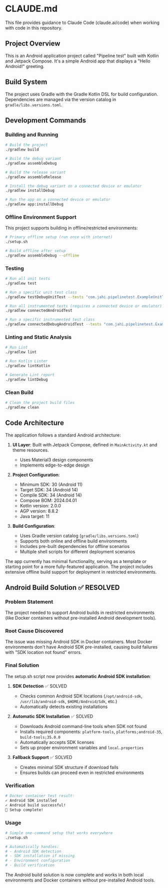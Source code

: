 # CLAUDE.md

This file provides guidance to Claude Code (claude.ai/code) when working with code in this repository.

## Project Overview

This is an Android application project called "Pipeline test" built with Kotlin and Jetpack Compose. It's a simple Android app that displays a "Hello Android!" greeting.

## Build System

The project uses Gradle with the Gradle Kotlin DSL for build configuration. Dependencies are managed via the version catalog in `gradle/libs.versions.toml`.

## Development Commands

### Building and Running

```bash
# Build the project
./gradlew build

# Build the debug variant
./gradlew assembleDebug

# Build the release variant
./gradlew assembleRelease

# Install the debug variant on a connected device or emulator
./gradlew installDebug

# Run the app on a connected device or emulator
./gradlew app:installDebug
```

### Offline Environment Support

This project supports building in offline/restricted environments:

```bash
# Primary offline setup (run once with internet)
./setup.sh

# Build offline after setup
./gradlew assembleDebug --offline
```

### Testing

```bash
# Run all unit tests
./gradlew test

# Run a specific unit test class
./gradlew testDebugUnitTest --tests "com.jahi.pipelinetest.ExampleUnitTest"

# Run all instrumented tests (requires a connected device or emulator)
./gradlew connectedAndroidTest

# Run a specific instrumented test class
./gradlew connectedDebugAndroidTest --tests "com.jahi.pipelinetest.ExampleInstrumentedTest"
```

### Linting and Static Analysis

```bash
# Run Lint
./gradlew lint

# Run Kotlin Linter
./gradlew lintKotlin

# Generate Lint report
./gradlew lintDebug
```

### Clean Build

```bash
# Clean the project build files
./gradlew clean
```

## Code Architecture

The application follows a standard Android architecture:

1. **UI Layer**: Built with Jetpack Compose, defined in `MainActivity.kt` and theme resources.
   - Uses Material3 design components
   - Implements edge-to-edge design

2. **Project Configuration**:
   - Minimum SDK: 30 (Android 11)
   - Target SDK: 34 (Android 14)
   - Compile SDK: 34 (Android 14)
   - Compose BOM: 2024.04.01
   - Kotlin version: 2.0.0
   - AGP version: 8.8.2
   - Java target: 11

3. **Build Configuration**:
   - Uses Gradle version catalog (`gradle/libs.versions.toml`)
   - Supports both online and offline build environments
   - Includes pre-built dependencies for offline scenarios
   - Multiple shell scripts for different deployment scenarios

The app currently has minimal functionality, serving as a template or starting point for a more fully-featured application. The project includes extensive offline build support for deployment in restricted environments.

## Android Build Solution ✅ RESOLVED

### Problem Statement
The project needed to support Android builds in restricted environments (like Docker containers without pre-installed Android development tools).

### Root Cause Discovered
The issue was missing Android SDK in Docker containers. Most Docker environments don't have Android SDK pre-installed, causing build failures with "SDK location not found" errors.

### Final Solution

The setup.sh script now provides **automatic Android SDK installation**:

1. **SDK Detection** ✅ SOLVED
   - Checks common Android SDK locations (`/opt/android-sdk`, `/usr/lib/android-sdk`, `$HOME/Android/Sdk`, etc.)
   - Automatically detects existing installations

2. **Automatic SDK Installation** ✅ SOLVED
   - Downloads Android command-line tools when SDK not found
   - Installs required components: `platform-tools`, `platforms;android-35`, `build-tools;35.0.0`
   - Automatically accepts SDK licenses
   - Sets up proper environment variables and `local.properties`

3. **Fallback Support** ✅ SOLVED
   - Creates minimal SDK structure if download fails
   - Ensures builds can proceed even in restricted environments

### Verification
```bash
# Docker container test result:
✓ Android SDK installed
✓ Android build successful!
🎉 Setup complete!
```

### Usage
```bash
# Simple one-command setup that works everywhere
./setup.sh

# Automatically handles:
# - Android SDK detection
# - SDK installation if missing  
# - Environment configuration
# - Build verification
```

The Android build solution is now complete and works in both local environments and Docker containers without pre-installed Android tools.
